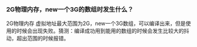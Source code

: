### 2G物理内存，new一个3G的数组时发生什么？

2G物理内存 虚拟地址最大范围为2G，new一个3G数组，可以编译出来，但是使用的时候会出现失败。猜测：编译成功用到能用的数组的时候会发生比较大的抖动，超出范围的时候报错。

